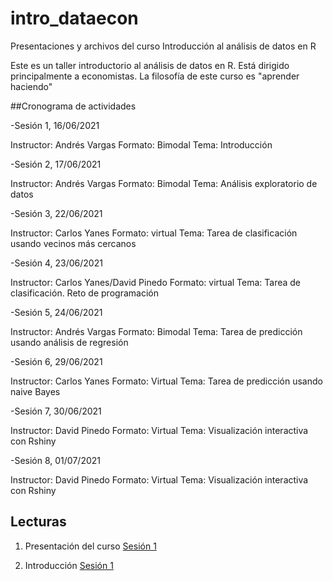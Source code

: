 # intro_dataecon
Presentaciones y archivos del curso Introducción al análisis de datos en R

Este es un taller introductorio al análisis de datos en R. Está dirigido principalmente a economistas. La filosofía de este curso es "aprender haciendo"



##Cronograma de actividades

-Sesión 1, 16/06/2021

Instructor: Andrés Vargas
Formato: Bimodal
Tema: Introducción

-Sesión 2, 17/06/2021

Instructor: Andrés Vargas
Formato: Bimodal
Tema: Análisis exploratorio de datos

-Sesión 3, 22/06/2021

Instructor: Carlos Yanes
Formato: virtual
Tema: Tarea de clasificación usando vecinos más cercanos

-Sesión 4, 23/06/2021

Instructor: Carlos Yanes/David Pinedo
Formato: virtual
Tema: Tarea de clasificación. Reto de programación

-Sesión 5, 24/06/2021

Instructor: Andrés Vargas
Formato: Bimodal
Tema: Tarea de predicción usando análisis de regresión


-Sesión 6, 29/06/2021

Instructor: Carlos Yanes
Formato: Virtual
Tema: Tarea de predicción usando naive Bayes

-Sesión 7, 30/06/2021

Instructor: David Pinedo
Formato: Virtual
Tema: Visualización interactiva con Rshiny

-Sesión 8, 01/07/2021

Instructor: David Pinedo
Formato: Virtual
Tema: Visualización interactiva con Rshiny


## Lecturas

1. Presentación del curso [Sesión 1](https://raw.githack.com/andvarga-eco/intro_dataecon/main/00-Intro.html)

2. Introducción [Sesión 1](https://raw.githack.com/andvarga-eco/intro_dataecon/main/01-Intro.html)



